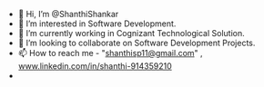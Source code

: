 - 👋 Hi, I’m @ShanthiShankar
- 👀 I’m interested in Software Development.
- 🌱 I’m currently working in Cognizant Technological Solution.
- 💞️ I’m looking to collaborate on Software Development Projects.
- 📫 How to reach me - "shanthisp11@gmail.com" , www.linkedin.com/in/shanthi-914359210
-                       
